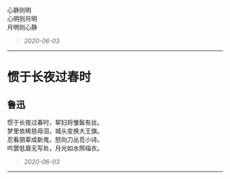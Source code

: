 心静则明  
心明则月明  
月明则心静  
>_2020-06-03_
___
# 惯于长夜过春时
## 鲁迅
惯于长夜过春时，挈妇将雏鬓有丝。  
梦里依稀慈母泪，城头变换大王旗。  
忍看朋辈成新鬼，怒向刀丛觅小诗。  
吟罢低眉无写处，月光如水照缁衣。  
>_2020-06-03_
___